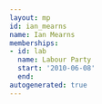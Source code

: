```yaml
---
layout: mp
id: ian_mearns
name: Ian Mearns
memberships:
- id: lab
  name: Labour Party
  start: '2010-06-08'
  end: 
autogenerated: true
---
```


